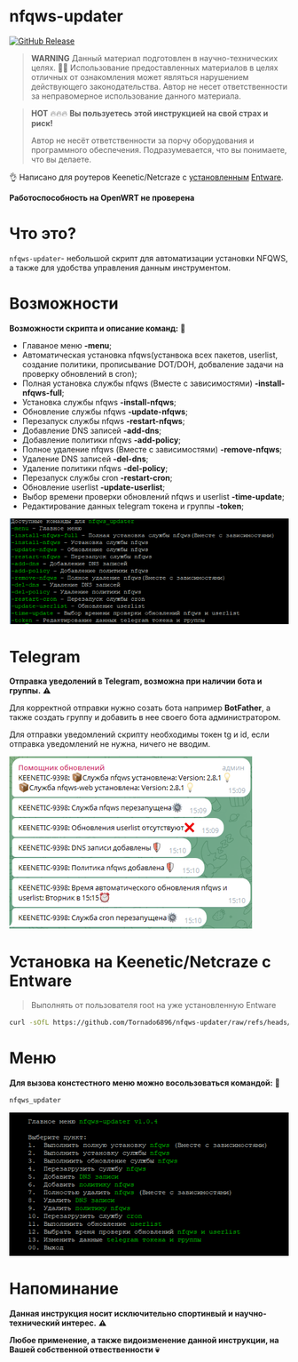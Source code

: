# nfqws-updater
[![GitHub Release](https://img.shields.io/github/release/Tornado6896/nfqws-updater?style=flat&color=green)](https://github.com/Tornado6896/nfqws-updater/releases)
> **WARNING**
> Данный материал подготовлен в научно-технических целях. 🧑‍💻
> Использование предоставленных материалов в целях отличных от ознакомления может являться нарушением действующего законодательства.
> Автор не несет ответственности за неправомерное использование данного материала.

> **HOT** 🔥🔥🔥
> **Вы пользуетесь этой инструкцией на свой страх и риск!**
> 
> Автор не несёт ответственности за порчу оборудования и программного обеспечения.
> Подразумевается, что вы понимаете, что вы делаете.
> 
👌 Написано для роутеров Keenetic/Netcraze с [установленным](https://help.keenetic.com/hc/ru/articles/360021214160-Установка-системы-пакетов-репозитория-Entware-на-USB-накопитель) [Entware](https://github.com/Entware/Entware).

**Работоспособность на OpenWRT не проверена**
 
# Что это?

`nfqws-updater`- небольшой скрипт для автоматизации установки NFQWS, а также для удобства управления данным инструментом.

# Возможности
 
  **Возможности скрипта и описание команд:** 🦸 
 - Главаное меню **-menu**;
 - Автоматическая установка nfqws(устанвока всех пакетов, userlist, создание политики, прописывание DOT/DOH, добваление задачи на проверку обновлений в cron);
 - Полная установка службы nfqws (Вместе с зависимостями) **-install-nfqws-full**; 
 - Установка службы nfqws **-install-nfqws**;
 - Обновление службы nfqws **-update-nfqws**;
 - Перезапуск службы nfqws **-restart-nfqws**; 
 - Добавление DNS записей **-add-dns**;
 - Добавление политики nfqws **-add-policy**; 
 - Полное удаление nfqws (Вместе с зависимостями) **-remove-nfqws**;
 - Удаление DNS записей **-del-dns**;
 - Удаление политики nfqws **-del-policy**;
 - Перезапуск службы cron **-restart-cron**;
 - Обновление userlist **-update-userlist**;
 - Выбор времени проверки обновлений nfqws и userlist **-time-update**;
 - Редактирование данных telegram токена и группы **-token**;
  
        
  <p align="left">
  <a href="https://github.com/Tornado6896/nfqws-updater/blob/main/comand.png" target="_blank" rel="noopener noreferrer">
    <picture>
      <source media="https://github.com/Tornado6896/nfqws-updater/blob/main/comand.png">
      <img src="https://github.com/Tornado6896/nfqws-updater/blob/main/comand.png">
    </picture>
  </a>
</p>

# Telegram

 **Отправка уведолений в Telegram, возможна при наличии бота и группы.** ⚠️

 Для корректной отправки нужно созать бота например **BotFather**, а также создать группу и добавить в нее своего бота администратором.
 
 Для отправки уведомлений скрипту необходимы токен tg и id, если отправка уведомлений не нужна, ничего не вводим.

  <p align="left">
  <a href="https://github.com/Tornado6896/nfqws-updater/blob/main/tg.png" target="_blank" rel="noopener noreferrer">
    <picture>
      <source media="https://github.com/Tornado6896/nfqws-updater/blob/main/tg.png">
      <img src="https://github.com/Tornado6896/nfqws-updater/blob/main/tg.png">
    </picture>
  </a>
</p>


# Установка на Keenetic/Netcraze с Entware 

>  Выполнять от пользователя root на уже установленную Entware

```bash
curl -sOfL https://github.com/Tornado6896/nfqws-updater/raw/refs/heads/main/_i.sh && chmod +x ./_i.sh && ./_i.sh
```


# Меню
 **Для вызова констестного меню можно восользоваться командой:** 📰
```bash
nfqws_updater
```
<p align="left">
  <a href="https://github.com/Tornado6896/nfqws-updater/blob/main/menu.png" target="_blank" rel="noopener noreferrer">
    <picture>
      <source media="https://github.com/Tornado6896/nfqws-updater/blob/main/menu.png">
      <img src="https://github.com/Tornado6896/nfqws-updater/blob/main/menu.png">
    </picture>
  </a>
</p>

# Напоминание
**Данная инструкция носит исключительно спортинвый и научно-технический интерес.** ****⚠️****

**Любое применение, а также видоизменение данной инструкции, на Вашей собственной отвественности**  **💀**
